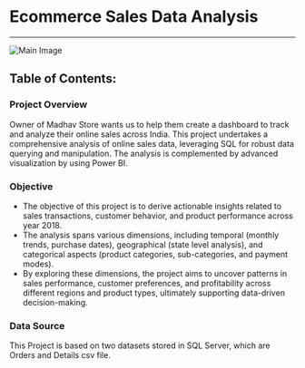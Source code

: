 # Ecommerce Sales Data Analysis
---
![Main Image](https://github.com/user-attachments/assets/1ee290f5-3624-489e-903d-d6437bf6a346)

## Table of Contents:


### Project Overview
Owner of Madhav Store wants us to help them create a dashboard to track and analyze their online sales across India. This project undertakes a comprehensive analysis of online sales data, leveraging SQL for robust data querying and manipulation. The analysis is complemented by advanced visualization by using Power BI.

### Objective
-	The objective of this project is to derive actionable insights related to sales transactions, customer behavior, and product performance across year 2018.
-	The analysis spans various dimensions, including temporal (monthly trends, purchase dates), geographical (state level analysis), and categorical aspects (product categories, sub-categories, and payment modes). 
-	By exploring these dimensions, the project aims to uncover patterns in sales performance, customer preferences, and profitability across different regions and product types, ultimately supporting data-driven decision-making.

### Data Source
This Project is based on two datasets stored in SQL Server, which are Orders and Details csv file.

